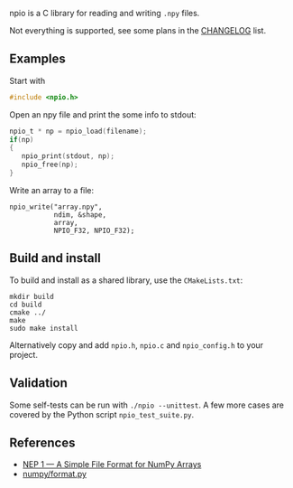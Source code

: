 npio is a C library for reading and writing `.npy` files.

Not everything is supported, see some plans in the
  [CHANGELOG](CHANGELOG.md) list.

## Examples
Start with
``` c
#include <npio.h>
```

Open an npy file and print the some info to stdout:

``` c
npio_t * np = npio_load(filename);
if(np)
{
   npio_print(stdout, np);
   npio_free(np);
}
```

Write an array to a file:

``` shell
npio_write("array.npy",
           ndim, &shape,
           array,
           NPIO_F32, NPIO_F32);
```

## Build and install
To build and install as a shared library, use the `CMakeLists.txt`:

``` shell
mkdir build
cd build
cmake ../
make
sudo make install
```

Alternatively copy and add `npio.h`, `npio.c` and `npio_config.h` to
your project.

## Validation

Some self-tests can be run with `./npio --unittest`. A few more cases
are covered by the Python script `npio_test_suite.py`.


## References
- [NEP 1 — A Simple File Format for NumPy
Arrays](https://github.com/numpy/numpy/blob/067cb067cb17a20422e51da908920a4fbb3ab851/doc/neps/nep-0001-npy-format.rst)
- [numpy/format.py](https://github.com/numpy/numpy/blob/main/numpy/lib/format.py)
